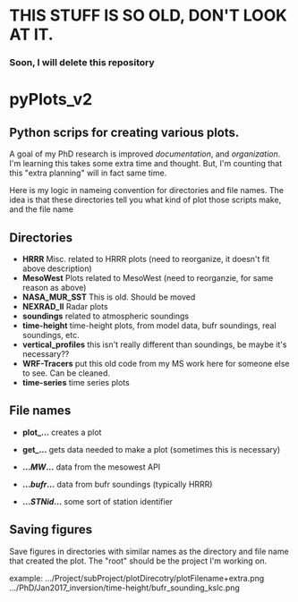 # THIS STUFF IS SO OLD, DON'T LOOK AT IT.
### Soon, I will delete this repository

# pyPlots_v2
## Python scrips for creating various plots. 

A goal of my PhD research is improved *documentation*, and *organization*. I'm 
learning this takes some extra time and thought. But, I'm counting that this
"extra planning" will in fact same time.

Here is my logic in nameing convention for directories and file names. The idea
is that these directories tell you what kind of plot those scripts make, and
the file name 

## Directories
- **HRRR** Misc. related to HRRR plots (need to reorganize, it doesn't fit above description)
- **MesoWest** Plots related to MesoWest (need to reorganzie, for same reason as above)
- **NASA_MUR_SST** This is old. Should be moved
- **NEXRAD_II** Radar plots
- **soundings** related to atmospheric soundings
- **time-height** time-height plots, from model data, bufr soundings, real soundings, etc.
- **vertical_profiles** this isn't really different than soundings, be maybe it's necessary??
- **WRF-Tracers** put this old code from my MS work here for someone else to see. Can be cleaned.
- **time-series** time series plots

## File names
- **plot_...** creates a plot
- **get_...** gets data needed to make a plot (sometimes this is necessary)

- **..._MW_...** data from the mesowest API
- **..._bufr_...** data from bufr soundings (typically HRRR)
- **..._STNid_...** some sort of station identifier

## Saving figures
Save figures in directories with similar names as the directory and file name
that created the plot. The "root" should be the project I'm working on.

example: 
.../Project/subProject/plotDirecotry/plotFilename+extra.png
.../PhD/Jan2017_inversion/time-height/bufr_sounding_kslc.png
